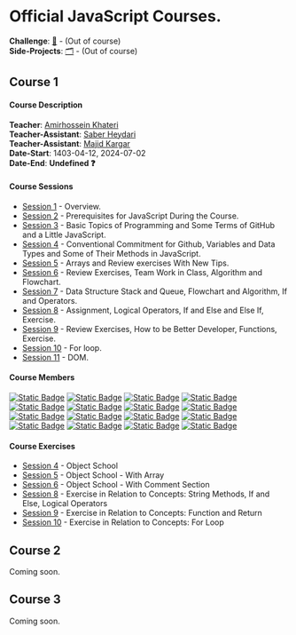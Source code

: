 # Official JavaScript Courses.
**Challenge**: [🏁](https://github.com/amirhossein-github/teacher-khateri/blob/main/challenge/README.md) - (Out of course)<br>
**Side-Projects**: [🗂](https://github.com/amirhossein-github/teacher-khateri/blob/main/side-projects/README.md) - (Out of course)<br>

## Course 1
#### Course Description
**Teacher**: [Amirhossein Khateri](https://ir.linkedin.com/in/amirhosseinkhateri)<br>
**Teacher-Assistant**: [Saber Heydari](https://saberheydari.ir/)<br>
**Teacher-Assistant**: [Majid Kargar](https://github.com/fulcain)<br>
**Date-Start**: 1403-04-12, 2024-07-02<br>
**Date-End**: **Undefined ❓**<br>

#### Course Sessions
- [Session 1](https://github.com/amirhossein-github/master-khateri/blob/main/courses/course-1/session-1/README.md) - Overview.
- [Session 2](https://github.com/amirhossein-github/master-khateri/blob/main/courses/course-1/session-2/README.md) - Prerequisites for JavaScript During the Course.
- [Session 3](https://github.com/amirhossein-github/master-khateri/blob/main/courses/course-1/session-3/README.md) - Basic Topics of Programming and Some  Terms of GitHub and a Little JavaScript.
- [Session 4](https://github.com/amirhossein-github/master-khateri/blob/main/courses/course-1/session-4/README.md) - Conventional Commitment for Github, Variables and Data Types and Some of Their Methods in JavaScript.
- [Session 5](https://github.com/amirhossein-github/master-khateri/blob/main/courses/course-1/session-5/README.md) - Arrays and Review exercises With New Tips.
- [Session 6](https://github.com/amirhossein-github/master-khateri/blob/main/courses/course-1/session-6/README.md) - Review Exercises, Team Work in Class, Algorithm and Flowchart.
- [Session 7](https://github.com/amirhossein-github/master-khateri/blob/main/courses/course-1/session-7/README.md) - Data Structure Stack and Queue, Flowchart and Algorithm, If and Operators.
- [Session 8](https://github.com/amirhossein-github/master-khateri/blob/main/courses/course-1/session-8/README.md) - Assignment, Logical Operators, If and Else and Else If, Exercise.
- [Session 9](https://github.com/amirhossein-github/master-khateri/blob/main/courses/course-1/session-9/README.md) - Review Exercises, How to be Better Developer, Functions, Exercise.
- [Session 10](https://github.com/amirhossein-github/master-khateri/blob/main/courses/course-1/session-10/README.md) - For loop.
- [Session 11](https://github.com/amirhossein-github/master-khateri/blob/main/courses/course-1/session-11/README.md) - DOM.

#### Course Members
<a href="https://github.com/amirhossein-github">![Static Badge](https://img.shields.io/badge/%40amirhossein--github-0?style=plastic&logo=github&color=black&link=https%3A%2F%2Fgithub.com%2Famirhossein-github)</a>
<a href="https://github.com/huntergreyn">![Static Badge](https://img.shields.io/badge/%40huntergreyn-0?style=plastic&logo=github&color=black&link=https%3A%2F%2Fgithub.com%2Fhuntergreyn)</a>
<a href="https://github.com/shayanUNK">![Static Badge](https://img.shields.io/badge/%40shayanUNK-0?style=plastic&logo=github&color=black&link=https%3A%2F%2Fgithub.com%2FshayanUNK)</a>
<a href="https://github.com/amirhosseinKeshavarzDEV">![Static Badge](https://img.shields.io/badge/%40amirhosseinKeshavarzDEV-0?style=plastic&logo=github&color=black&link=https%3A%2F%2Fgithub.com%2FamirhosseinKeshavarzDEV)</a>
<a href="https://github.com/pryntl">![Static Badge](https://img.shields.io/badge/%40pryntl-0?style=plastic&logo=github&color=black&link=https%3A%2F%2Fgithub.com%2Fpryntl)</a>
<a href="https://github.com/alirezanoshad">![Static Badge](https://img.shields.io/badge/%40alirezanoshad-0?style=plastic&logo=github&color=black&link=https%3A%2F%2Fgithub.com%2Falirezanoshad)</a>
<a href="https://github.com/Hadi-xp">![Static Badge](https://img.shields.io/badge/%40Hadi--xp-0?style=plastic&logo=github&color=black&link=https%3A%2F%2Fgithub.com%2FHadi-xp)</a>
<a href="https://github.com/mhsaghsemii">![Static Badge](https://img.shields.io/badge/%40mhsaghsemii-0?style=plastic&logo=github&color=black&link=https%3A%2F%2Fgithub.com%2Fmhsaghsemii)</a>
<a href="https://github.com/raharz">![Static Badge](https://img.shields.io/badge/%40raharz-0?style=plastic&logo=github&color=black&link=https%3A%2F%2Fgithub.com%2Fraharz)</a>
<a href="https://github.com/Rezaslm0">![Static Badge](https://img.shields.io/badge/%40Rezaslm0-0?style=plastic&logo=github&color=black&link=https%3A%2F%2Fgithub.com%2FRezaslm0)</a>
<a href="https://github.com/MohammadAshoori">![Static Badge](https://img.shields.io/badge/%40MohammadAshoori-0?style=plastic&logo=github&color=black&link=https%3A%2F%2Fgithub.com%2FMohammadAshoori)</a>
<a href="https://github.com/danial87j">![Static Badge](https://img.shields.io/badge/%40danial87j-0?style=plastic&logo=github&color=black&link=https%3A%2F%2Fgithub.com%2Fdanial87j)</a>
<a href="https://github.com/amirali192">![Static Badge](https://img.shields.io/badge/%40amirali192-0?style=plastic&logo=github&color=black&link=https%3A%2F%2Fgithub.com%2Famirali192)</a>
<a href="https://github.com/D6NiII9L">![Static Badge](https://img.shields.io/badge/%40D6NiII9L-0?style=plastic&logo=github&color=black&link=https%3A%2F%2Fgithub.com%2FD6NiII9L)</a>
<a href="https://github.com/ArshiaArshadi">![Static Badge](https://img.shields.io/badge/%40ArshiaArshadi-0?style=plastic&logo=github&color=black&link=https%3A%2F%2Fgithub.com%2FArshiaArshadi)</a>
<a href="https://github.com/arashliravi">![Static Badge](https://img.shields.io/badge/%40arashliravi-0?style=plastic&logo=github&color=black&link=https%3A%2F%2Fgithub.com%2Farashliravi)</a>

#### Course Exercises
- [Session 4](https://github.com/amirhossein-github/teacher-khateri/blob/main/courses/course-1/session-4/exercise/README.md) - Object School
- [Session 5](https://github.com/amirhossein-github/teacher-khateri/blob/main/courses/course-1/session-5/exercise/README.md) - Object School - With Array
- [Session 6](https://github.com/amirhossein-github/teacher-khateri/blob/main/courses/course-1/session-6/exercise/README.md) - Object School - With Comment Section
- [Session 8](https://github.com/amirhossein-github/teacher-khateri/blob/main/courses/course-1/session-8/exercise/README.md) - Exercise in Relation to Concepts: String Methods, If and Else, Logical Operators
- [Session 9](https://github.com/amirhossein-github/teacher-khateri/blob/main/courses/course-1/session-9/exercise/README.md) - Exercise in Relation to Concepts: Function and Return
- [Session 10](https://github.com/amirhossein-github/teacher-khateri/blob/main/courses/course-1/session-10/exercise/README.md) - Exercise in Relation to Concepts: For Loop

## Course 2
Coming soon.

## Course 3
Coming soon.